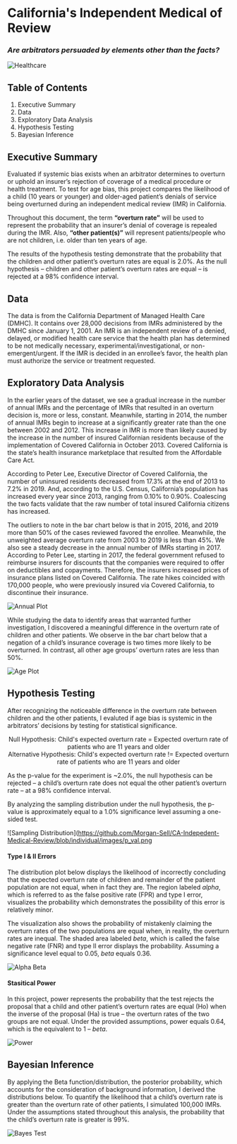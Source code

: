 # California's Independent Medical of Review
### *Are arbitrators persuaded by elements other than the facts?*

![Healthcare](https://github.com/Morgan-Sell/CA-Indepedent-Medical-Review/blob/individual/images/Healthcare_workforce.jpg)

## Table of Contents

1) Executive Summary
3) Data
4) Exploratory Data Analysis
5) Hypothesis Testing
6) Bayesian Inference


## Executive Summary
Evaluated if systemic bias exists when an arbitrator determines to overturn or uphold an insurer’s rejection of coverage of a medical procedure or health treatment. To test for age bias, this project compares the likelihood of a child (10 years or younger) and older-aged patient’s denials of service being overturned during an independent medical review (IMR) in California.

Throughout this document, the term **“overturn rate”** will be used to represent the probability that an insurer’s denial of coverage is repealed during the IMR. Also, **“other patient(s)”** will represent patients/people who are not children, i.e. older than ten years of age.

The results of the hypothesis testing demonstrate that the probability that the children and other patient’s overturn rates are equal is 2.0%. As the null hypothesis – children and other patient’s overturn rates are equal – is rejected at a 98% confidence interval.

## Data
The data is from the California Department of Managed Health Care (DMHC). It contains over 28,000 decisions from IMRs administered by the DMHC since January 1, 2001. An IMR is an independent review of a denied, delayed, or modified health care service that the health plan has determined to be not medically necessary, experimental/investigational, or non-emergent/urgent. If the IMR is decided in an enrollee’s favor, the health plan must authorize the service or treatment requested. 


## Exploratory Data Analysis
In the earlier years of the dataset, we see a gradual increase in the number of annual IMRs and the percentage of IMRs that resulted in an overturn decision is, more or less, constant. Meanwhile, starting in 2014, the number of annual IMRs begin to increase at a significantly greater rate than the one between 2002 and 2012. This increase in IMR is more than likely caused by the increase in the number of insured Californian residents because of the implementation of Covered California in October 2013. Covered California is the state’s health insurance marketplace that resulted from the Affordable Care Act.

According to Peter Lee, Executive Director of Covered California, the number of uninsured residents decreased from 17.3% at the end of 2013 to 7.2% in 2019. And, according to the U.S. Census, California’s population has increased every year since 2013, ranging from 0.10% to 0.90%. Coalescing the two facts validate that the raw number of total insured California citizens has increased.

The outliers to note in the bar chart below is that in 2015, 2016, and 2019 more than 50% of the cases reviewed favored the enrollee. Meanwhile, the unweighted average overturn rate from 2003 to 2019 is less than 45%.
We also see a steady decrease in the annual number of IMRs starting in 2017. According to Peter Lee, starting in 2017, the federal government refused to reimburse insurers for discounts that the companies were required to offer on deductibles and copayments. Therefore, the insurers increased prices of insurance plans listed on Covered California. The rate hikes coincided with 170,000 people, who were previously insured via Covered California, to discontinue their insurance. 


![Annual Plot](https://github.com/Morgan-Sell/CA-Indepedent-Medical-Review/blob/individual/images/annual_trend.png)


While studying the data to identify areas that warranted further investigation, I discovered a meaningful difference in the overturn rate of children and other patients. We observe in the bar chart below that a negation of a child’s insurance coverage is two times more likely to be overturned. In contrast, all other age groups’ overturn rates are less than 50%.


![Age Plot](https://github.com/Morgan-Sell/CA-Indepedent-Medical-Review/blob/individual/images/age.png)

## Hypothesis Testing
After recognizing the noticeable difference in the overturn rate between children and the other patients, I evaluted if age bias is systemic in the arbitrators’ decisions by testing for statistical significance.

<p align="center">
 Null Hypothesis: Child's expected overturn rate = Expected overturn rate of patients who are 11 years and older <br>
Alternative Hypothesis: Child's expected overturn rate != Expected overturn rate of patients who are 11 years and older
</p>

As the p-value for the experiment is ~2.0%, the null hypothesis  can be rejected – a child’s overturn rate does not equal the other patient’s overturn rate – at a 98% confidence interval.

By analyzing the sampling distribution under the null hypothesis, the p-value is approximately equal to a 1.0% significance level assuming a one-sided test.


![Sampling Distribution](https://github.com/Morgan-Sell/CA-Indepedent-Medical-Review/blob/individual/images/p_val.png

#### Type I & II Errors

The distribution plot below displays the likelihood of incorrectly concluding that the expected overturn rate of children and remainder of the patient population are not equal, when in fact they are. The region labeled *alpha*, which is referred to as the false positive rate (FPR) and type I error, visualizes the probability which demonstrates the possibility of this error is relatively minor.
 
The visualization also shows the probability of mistakenly claiming the overturn rates of the two populations are equal when, in reality, the overturn rates are inequal. The shaded area labeled *beta*, which is called the false negative rate (FNR) and type II error displays the probability. Assuming a significance level equal to 0.05, *beta* equals 0.36.



![Alpha Beta](https://github.com/Morgan-Sell/CA-Indepedent-Medical-Review/blob/individual/images/alpha_beta.png)

#### Stasitical Power
In this project, power represents the probability that the test rejects the proposal that a child and other patient’s overturn rates are equal (Ho) when the inverse of the proposal (Ha) is true – the overturn rates of the two groups are not equal. Under the provided assumptions, power equals 0.64, which is the equivalent to 1 – *beta*. 

![Power](https://github.com/Morgan-Sell/CA-Indepedent-Medical-Review/blob/individual/images/power.png)

## Bayesian Inference
By applying the Beta function/distribution, the posterior probability, which accounts for the consideration of background information, I derived the distributions below. To quantify the likelihood that a child’s overturn rate is greater than the overturn rate of other patients, I simulated 100,000 IMRs. Under the assumptions stated throughout this analysis, the probability that the child’s overturn rate is greater is 99%.

![Bayes Test](https://github.com/Morgan-Sell/CA-Indepedent-Medical-Review/blob/individual/images/bayes_test.png)

